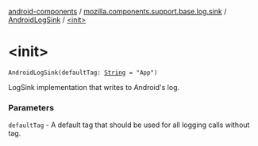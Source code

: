 [android-components](../../index.md) / [mozilla.components.support.base.log.sink](../index.md) / [AndroidLogSink](index.md) / [&lt;init&gt;](./-init-.md)

# &lt;init&gt;

`AndroidLogSink(defaultTag: `[`String`](https://kotlinlang.org/api/latest/jvm/stdlib/kotlin/-string/index.html)` = "App")`

LogSink implementation that writes to Android's log.

### Parameters

`defaultTag` - A default tag that should be used for all logging calls without tag.